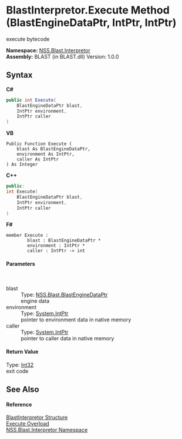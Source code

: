 # BlastInterpretor.Execute Method (BlastEngineDataPtr, IntPtr, IntPtr)
 

execute bytecode

**Namespace:**&nbsp;<a href="bc1962ef-fc17-4dde-e64c-a350d8f217aa">NSS.Blast.Interpretor</a><br />**Assembly:**&nbsp;BLAST (in BLAST.dll) Version: 1.0.0

## Syntax

**C#**<br />
``` C#
public int Execute(
	BlastEngineDataPtr blast,
	IntPtr environment,
	IntPtr caller
)
```

**VB**<br />
``` VB
Public Function Execute ( 
	blast As BlastEngineDataPtr,
	environment As IntPtr,
	caller As IntPtr
) As Integer
```

**C++**<br />
``` C++
public:
int Execute(
	BlastEngineDataPtr blast, 
	IntPtr environment, 
	IntPtr caller
)
```

**F#**<br />
``` F#
member Execute : 
        blast : BlastEngineDataPtr * 
        environment : IntPtr * 
        caller : IntPtr -> int 

```


#### Parameters
&nbsp;<dl><dt>blast</dt><dd>Type: <a href="8db5e405-878e-4a0b-b105-f09f3c478935">NSS.Blast.BlastEngineDataPtr</a><br />engine data</dd><dt>environment</dt><dd>Type: <a href="https://docs.microsoft.com/dotnet/api/system.intptr" target="_blank" rel="noopener noreferrer">System.IntPtr</a><br />pointer to environment data in native memory</dd><dt>caller</dt><dd>Type: <a href="https://docs.microsoft.com/dotnet/api/system.intptr" target="_blank" rel="noopener noreferrer">System.IntPtr</a><br />pointer to caller data in native memory</dd></dl>

#### Return Value
Type: <a href="https://docs.microsoft.com/dotnet/api/system.int32" target="_blank" rel="noopener noreferrer">Int32</a><br />exit code

## See Also


#### Reference
<a href="4de5bd5a-f1bd-8188-7356-ab8a45b847d4">BlastInterpretor Structure</a><br /><a href="c021d2d1-7a19-40ea-3e75-871e112cc62a">Execute Overload</a><br /><a href="bc1962ef-fc17-4dde-e64c-a350d8f217aa">NSS.Blast.Interpretor Namespace</a><br />